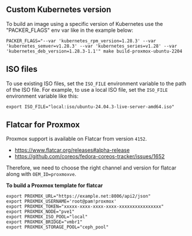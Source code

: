 ## Custom Kubernetes version

To build an image using a specific version of Kubernetes use the "PACKER_FLAGS" env var like in the example below:

```
PACKER_FLAGS="--var 'kubernetes_rpm_version=1.28.3' --var 'kubernetes_semver=v1.28.3' --var 'kubernetes_series=v1.28' --var 'kubernetes_deb_version=1.28.3-1.1'" make build-proxmox-ubuntu-2204
```

## ISO files

To use existing ISO files, set the `ISO_FILE` environment variable to the path of the ISO file.
For example, to use a local ISO file, set the `ISO_FILE` environment variable like this:

```
export ISO_FILE="local:iso/ubuntu-24.04.3-live-server-amd64.iso"
```

## Flatcar for Proxmox

Proxmox support is available on Flatcar from version `4152`.
* https://www.flatcar.org/releases#alpha-release
* https://github.com/coreos/fedora-coreos-tracker/issues/1652

Therefore, we need to choose the right channel and version for flatcar along with `OEM_ID=proxmoxve`.

**To build a Proxmox template for flatcar**

```shell
export PROXMOX_URL="https://example.net:8006/api2/json"
export PROXMOX_USERNAME='root@pam!proxmox'
export PROXMOX_TOKEN="xxxxx-xxxx-xxxx-xxxx-xxxxxxxxxxxxxxxx"
export PROXMOX_NODE="pve1"
export PROXMOX_ISO_POOL="local"
export PROXMOX_BRIDGE="vmbr1"
export PROXMOX_STORAGE_POOL="ceph_pool"
